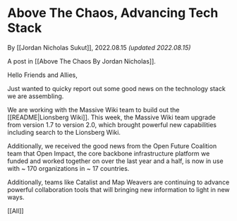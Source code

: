 # Above The Chaos,  Advancing Tech Stack
By [[Jordan Nicholas Sukut]], 2022.08.15 _(updated 2022.08.15)_

A post in [[Above The Chaos By Jordan Nicholas]].

Hello Friends and Allies, 

Just wanted to quicky report out some good news on the technology stack we are assembling. 

We are working with the Massive Wiki team to build out the  [[README|Lionsberg Wiki]]. This week, the Massive Wiki team upgrade from version 1.7 to version 2.0, which brought powerful new capabilities including search to the Lionsberg Wiki. 

Additionally, we received the good news from the Open Future Coalition team that Open Impact, the core backbone infrastructure platform we funded and worked together on over the last year and a half, is now in use with ~ 170 organizations in ~ 17 countries. 

Additionally, teams like Catalist and Map Weavers are continuing to advance powerful collaboration tools that will bringing new information to light in new ways. 

[[All]] 
